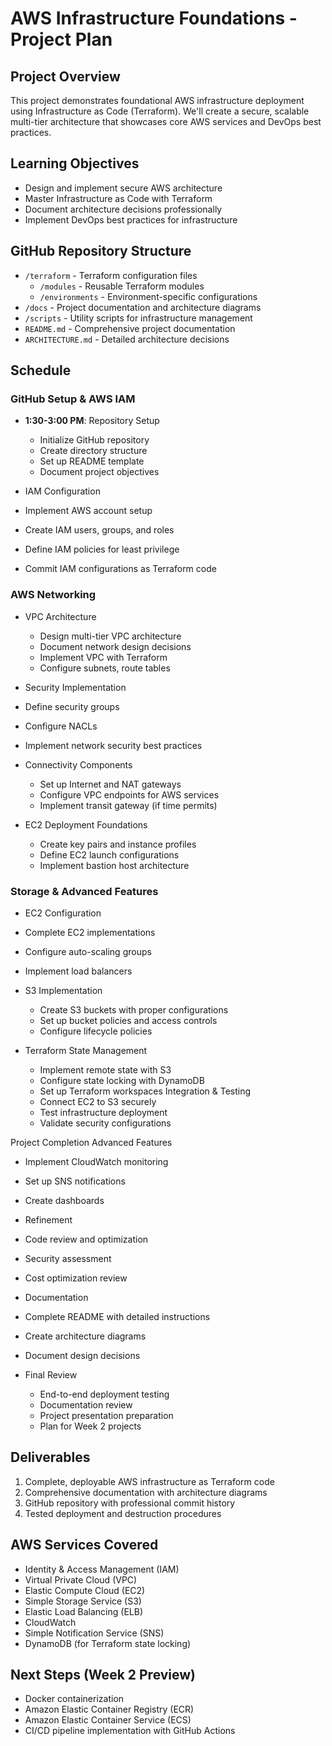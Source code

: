 # AWS Infrastructure Foundations - Project Plan

## Project Overview
This project demonstrates foundational AWS infrastructure deployment using Infrastructure as Code (Terraform). We'll create a secure, scalable multi-tier architecture that showcases core AWS services and DevOps best practices.

## Learning Objectives
- Design and implement secure AWS architecture
- Master Infrastructure as Code with Terraform
- Document architecture decisions professionally
- Implement DevOps best practices for infrastructure

## GitHub Repository Structure
- `/terraform` - Terraform configuration files
  - `/modules` - Reusable Terraform modules
  - `/environments` - Environment-specific configurations
- `/docs` - Project documentation and architecture diagrams
- `/scripts` - Utility scripts for infrastructure management
- `README.md` - Comprehensive project documentation
- `ARCHITECTURE.md` - Detailed architecture decisions

## Schedule

### GitHub Setup & AWS IAM
- **1:30-3:00 PM**: Repository Setup
  - Initialize GitHub repository
  - Create directory structure
  - Set up README template
  - Document project objectives

-  IAM Configuration
  - Implement AWS account setup
  - Create IAM users, groups, and roles
  - Define IAM policies for least privilege
  - Commit IAM configurations as Terraform code

### AWS Networking
- VPC Architecture
  - Design multi-tier VPC architecture
  - Document network design decisions
  - Implement VPC with Terraform
  - Configure subnets, route tables

-  Security Implementation
  - Define security groups
  - Configure NACLs
  - Implement network security best practices

- Connectivity Components
  - Set up Internet and NAT gateways
  - Configure VPC endpoints for AWS services
  - Implement transit gateway (if time permits)

- EC2 Deployment Foundations
  - Create key pairs and instance profiles
  - Define EC2 launch configurations
  - Implement bastion host architecture

### Storage & Advanced Features
-  EC2 Configuration
  - Complete EC2 implementations
  - Configure auto-scaling groups
  - Implement load balancers

- S3 Implementation
  - Create S3 buckets with proper configurations
  - Set up bucket policies and access controls
  - Configure lifecycle policies

- Terraform State Management
  - Implement remote state with S3
  - Configure state locking with DynamoDB
  - Set up Terraform workspaces
Integration & Testing
  - Connect EC2 to S3 securely
  - Test infrastructure deployment
  - Validate security configurations

Project Completion
Advanced Features
  - Implement CloudWatch monitoring
  - Set up SNS notifications
  - Create dashboards

-  Refinement
  - Code review and optimization
  - Security assessment
  - Cost optimization review

-  Documentation
  - Complete README with detailed instructions
  - Create architecture diagrams
  - Document design decisions

- Final Review
  - End-to-end deployment testing
  - Documentation review
  - Project presentation preparation
  - Plan for Week 2 projects

## Deliverables
1. Complete, deployable AWS infrastructure as Terraform code
2. Comprehensive documentation with architecture diagrams
3. GitHub repository with professional commit history
4. Tested deployment and destruction procedures

## AWS Services Covered
- Identity & Access Management (IAM)
- Virtual Private Cloud (VPC)
- Elastic Compute Cloud (EC2)
- Simple Storage Service (S3)
- Elastic Load Balancing (ELB)
- CloudWatch
- Simple Notification Service (SNS)
- DynamoDB (for Terraform state locking)

## Next Steps (Week 2 Preview)
- Docker containerization
- Amazon Elastic Container Registry (ECR)
- Amazon Elastic Container Service (ECS)
- CI/CD pipeline implementation with GitHub Actions
